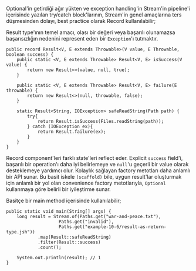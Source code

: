 Optional'in getirdiği ağır yükten ve exception handling'in Stream'in pipeline'i içerisinde yazılan try/catch
block'larının, Stream'in genel amaçlarına ters düşmesinden dolayı, best practice olarak Record kullanılabilir;

Result type'ının temel amacı, olası bir değeri veya başarılı olunamazsa başarısızlığın nedenini represent eden bir
`Exception`'ı tutmaktır.

```
public record Result<V, E extends Throwable>(V value, E Throwable, boolean success) {
    public static <V, E extends Throwable> Result<V, E> isSuccess(V value) {
        return new Result<>(value, null, true);
    }

    public static <V, E extends Throwable> Result<V, E> failure(E throwable) {
        return new Result<>(null, throwable, false);
    }

    static Result<String, IOException> safeReadString(Path path) {
        try{
            return Result.isSuccess(Files.readString(path));
        } catch (IOException ex){
            return Result.failure(ex);
        }
    }
}
```

Record component'leri farklı state'leri reflect eder. Explicit `success` field'i, başarılı bir operation'ı daha iyi
belirlemeye ve `null`'u geçerli bir value olarak desteklemeye yardımcı olur. Kolaylık sağlayan factory metotları daha
anlamlı bir API sunar. Bu basit iskele `(scaffold)` bile, uygun result'lar oluşturmak için anlamlı bir yol olan
convenience factory metotlarıyla, `Optional` kullanmaya göre belirli bir iyileştirme sunar.

Basitçe bir main method içerisinde kullanılabilir;

```
public static void main(String[] args) {
    long result = Stream.of(Paths.get("war-and-peace.txt"),
                    Paths.get("invalid"),
                    Paths.get("example-10-6/result-as-return-type.jsh"))
            .map(Result::safeReadString)
            .filter(Result::success)
            .count();
    
    System.out.println(result); // 1
}
```